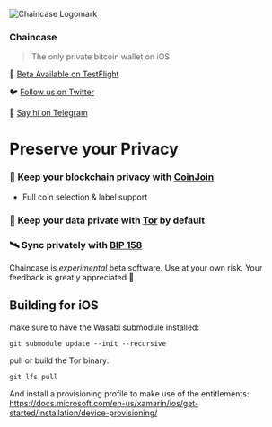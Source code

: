 ![Chaincase Logomark](https://user-images.githubusercontent.com/8525467/118331682-e9983700-b4d6-11eb-96c8-c14fe3250742.png)

### Chaincase
> The only private bitcoin wallet on iOS

📲️ [Beta Available on TestFlight](https://testflight.apple.com/join/zCW4kvBS)

🐦️ [Follow us on Twitter](https://twitter.com/chaincaseapp)

💬 [Say hi on Telegram](https://t.me/joinchat/R54C370QON9L-5Xq)

# Preserve your Privacy

### 🔀 Keep your blockchain privacy with [CoinJoin](https://en.bitcoin.it/wiki/CoinJoin)
- Full coin selection & label support

### 🧅 Keep your data private with [Tor](https://en.wikipedia.org/wiki/Tor_(anonymity_network)) by default

### 🛰 Sync privately with [BIP 158](https://github.com/bitcoin/bips/blob/master/bip-0158.mediawiki)

Chaincase is *experimental* beta software. Use at your own risk. Your feedback is greatly appreciated 🗽

## Building for iOS

make sure to have the Wasabi submodule installed:
```console
git submodule update --init --recursive
```

pull or build the Tor binary:
```console
git lfs pull
```

And install a provisioning profile to make use of the entitlements:
https://docs.microsoft.com/en-us/xamarin/ios/get-started/installation/device-provisioning/
